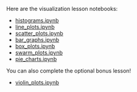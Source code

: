 Here are the visualization lesson notebooks:

* [histograms.ipynb](histograms.ipynb)
* [line_plots.ipynb](line_plots.ipynb)
* [scatter_plots.ipynb](scatter_plots.ipynb)
* [bar_graphs.ipynb](bar_graphs.ipynb)
* [box_plots.ipynb](box_plots.ipynb)
* [swarm_plots.ipynb](swarm_plots.ipynb)
* [pie_charts.ipynb](pie_charts.ipynb)

You can also complete the optional bonus lesson!

* [violin_plots.ipynb](violin_plots.ipynb)
